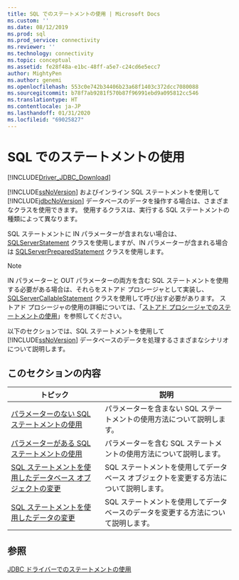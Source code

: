 ```yaml
---
title: SQL でのステートメントの使用 | Microsoft Docs
ms.custom: ''
ms.date: 08/12/2019
ms.prod: sql
ms.prod_service: connectivity
ms.reviewer: ''
ms.technology: connectivity
ms.topic: conceptual
ms.assetid: fe28f48a-e1bc-48ff-a5e7-c24cd6e5ecc7
author: MightyPen
ms.author: genemi
ms.openlocfilehash: 553c0e742b34406b23a68f1403c372dcc7080088
ms.sourcegitcommit: b78f7ab9281f570b87f96991ebd9a095812cc546
ms.translationtype: HT
ms.contentlocale: ja-JP
ms.lasthandoff: 01/31/2020
ms.locfileid: "69025827"
---
```

# <a name="using-statements-with-sql"></a>SQL でのステートメントの使用

[!INCLUDE[Driver_JDBC_Download](../../includes/driver_jdbc_download.md)]

[!INCLUDE[ssNoVersion](../../includes/ssnoversion-md.md)] およびインライン SQL ステートメントを使用して [!INCLUDE[jdbcNoVersion](../../includes/jdbcnoversion_md.md)] データベースのデータを操作する場合は、さまざまなクラスを使用できます。 使用するクラスは、実行する SQL ステートメントの種類によって異なります。  
  
SQL ステートメントに IN パラメーターが含まれない場合は、[SQLServerStatement](../../connect/jdbc/reference/sqlserverstatement-class.md) クラスを使用しますが、IN パラメーターが含まれる場合は [SQLServerPreparedStatement](../../connect/jdbc/reference/sqlserverpreparedstatement-class.md) クラスを使用します。  
  
> [!NOTE]  
> IN パラメーターと OUT パラメーターの両方を含む SQL ステートメントを使用する必要がある場合は、それらをストアド プロシージャとして実装し、[SQLServerCallableStatement](../../connect/jdbc/reference/sqlservercallablestatement-class.md) クラスを使用して呼び出す必要があります。 ストアド プロシージャの使用の詳細については、「[ストアド プロシージャでのステートメントの使用](../../connect/jdbc/using-statements-with-stored-procedures.md)」を参照してください。  
  
以下のセクションでは、SQL ステートメントを使用して [!INCLUDE[ssNoVersion](../../includes/ssnoversion-md.md)] データベースのデータを処理するさまざまなシナリオについて説明します。  

## <a name="in-this-section"></a>このセクションの内容  

| トピック                                                                                                                        | 説明                                                       |
| ---------------------------------------------------------------------------------------------------------------------------- | ----------------------------------------------------------------- |
| [パラメーターのない SQL ステートメントの使用](../../connect/jdbc/using-an-sql-statement-with-no-parameters.md)                 | パラメーターを含まない SQL ステートメントの使用方法について説明します。   |
| [パラメーターがある SQL ステートメントの使用](../../connect/jdbc/using-an-sql-statement-with-parameters.md)                       | パラメーターを含む SQL ステートメントの使用方法について説明します。      |
| [SQL ステートメントを使用したデータベース オブジェクトの変更](../../connect/jdbc/using-an-sql-statement-to-modify-database-objects.md) | SQL ステートメントを使用してデータベース オブジェクトを変更する方法について説明します。   |
| [SQL ステートメントを使用したデータの変更](../../connect/jdbc/using-an-sql-statement-to-modify-data.md)                         | SQL ステートメントを使用してデータベースのデータを変更する方法について説明します。 |
  
## <a name="see-also"></a>参照

[JDBC ドライバーでのステートメントの使用](../../connect/jdbc/using-statements-with-the-jdbc-driver.md)  
